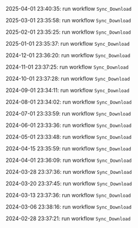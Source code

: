 2025-04-01 23:40:35: run workflow `Sync_Download` 

2025-03-01 23:35:58: run workflow `Sync_Download` 

2025-02-01 23:35:25: run workflow `Sync_Download` 

2025-01-01 23:35:37: run workflow `Sync_Download` 

2024-12-01 23:36:20: run workflow `Sync_Download` 

2024-11-01 23:37:25: run workflow `Sync_Download` 

2024-10-01 23:37:28: run workflow `Sync_Download` 

2024-09-01 23:34:11: run workflow `Sync_Download` 

2024-08-01 23:34:02: run workflow `Sync_Download` 

2024-07-01 23:33:59: run workflow `Sync_Download` 

2024-06-01 23:33:36: run workflow `Sync_Download` 

2024-05-01 23:33:48: run workflow `Sync_Download` 

2024-04-15 23:35:59: run workflow `Sync_Download` 

2024-04-01 23:36:09: run workflow `Sync_Download` 

2024-03-28 23:37:36: run workflow `Sync_Download` 

2024-03-20 23:37:45: run workflow `Sync_Download` 

2024-03-13 23:37:36: run workflow `Sync_Download` 

2024-03-06 23:38:16: run workflow `Sync_Download` 

2024-02-28 23:37:21: run workflow `Sync_Download` 



